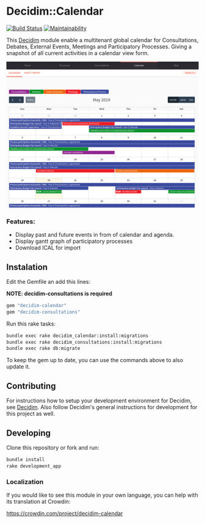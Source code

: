 # Decidim::Calendar
[![Build Status](https://img.shields.io/circleci/project/github/alabs/decidim-module-calendar/master.svg)](https://circleci.com/gh/alabs/decidim-module-calendar)
[![Maintainability](https://img.shields.io/codeclimate/maintainability/alabs/decidim-module-calendar.svg)](https://codeclimate.com/github/alabs/decidim-module-calendar/maintainability)

This [Decidim](https://github.com/decidim/decidim) module enable a multitenant global calendar for Consultations, Debates, External Events, Meetings and Participatory Processes. Giving a snapshot of all current activities in a calendar view form.

![decidim-calendar](docs/decidim-calendar.png)

### Features:
 - Display past and future events in from of calendar and agenda.
 - Display gantt graph of participatory processes
 - Download ICAL for import 

## Instalation

Edit the Gemfile an add this lines:

**NOTE: decidim-consultations is required**

```ruby
gem "decidim-calendar"
gem "decidim-consultations"
```

Run this rake tasks:

```bash
bundle exec rake decidim_calendar:install:migrations
bundle exec rake decidim_consultations:install:migrations
bundle exec rake db:migrate
```

To keep the gem up to date, you can use the commands above to also update it.

## Contributing

For instructions how to setup your development environment for Decidim, see [Decidim](https://github.com/decidim/decidim). Also follow Decidim's general instructions for development for this project as well.

## Developing

Clone this repository or fork and run:

```bash
bundle install
rake development_app
```

### Localization

If you would like to see this module in your own language, you can help with its translation at Crowdin:

https://crowdin.com/project/decidim-calendar
